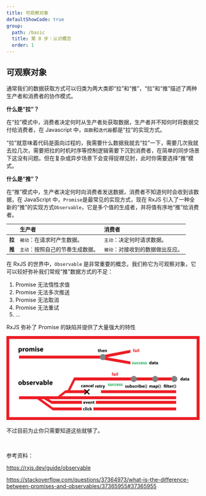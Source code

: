 ```yaml
---
title: 可观察对象
defaultShowCode: true
group:
  path: /basic
  title: 第 0 步：认识概念
  order: 1
---
```


## 可观察对象

通常我们的数据获取方式可以归类为两大类即“拉”和“推”，“拉”和“推”描述了两种生产者和消费者的协作模式。

**什么是“拉”？**

在“拉”模式中，消费者决定何时从生产者处获取数据，生产者并不知何时将数据交付给消费者，在 Javascript 中，`函数`和`迭代器`都是“拉”的实现方式。

“拉”就意味着代码是面向过程的，我需要什么数据我就去“拉”一下，需要几次我就去拉几次，需要把拉的时机时序等控制逻辑需要下沉到消费者，在简单的同步场景下这没有问题。但在复杂或异步场景下会变得捉襟见肘，此时你需要选择“推”模式。

**什么是“推”？**

在“推”模式中，生产者决定何时向消费者发送数据，消费者不知道何时会收到该数据，在 JavaScript 中，`Promise`是最常见的实现方式，现在 RxJS 引入了一种全新的“推”的实现方式`Observable`，它是多个值的生成者，并将值有序地“推”给消费者。

|        | 生产者                           | 消费者                           |
| :----- | :------------------------------- | :------------------------------- |
| **拉** | `被动`：在请求时产生数据。       | `主动`：决定何时请求数据。       |
| **推** | `主动`：按照自己的节奏生成数据。 | `被动`：对接收到的数据做出反应。 |

在 RxJS 的世界中，`Observable` 是非常重要的概念，我们称它为可观察对象，它可以较好弥补我们常规“推”数据方式的不足：

1. Promise 无法惰性求值
2. Promise 无法多次推送
3. Promise 无法取消
4. Promise 无法重试
5. ...

RxJS 弥补了 Promise 的缺陷并提供了大量强大的特性

![img](/images/01.png)

不过目前为止你只需要知道这些就够了。

<br/>

参考资料：

https://rxjs.dev/guide/observable

https://stackoverflow.com/questions/37364973/what-is-the-difference-between-promises-and-observables/37365955#37365955
